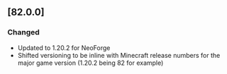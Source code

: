 ## [82.0.0]

### Changed

- Updated to 1.20.2 for NeoForge
- Shifted versioning to be inline with Minecraft release numbers for the major game version (1.20.2 being 82 for example)
